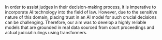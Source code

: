 In order to assist judges in their decision-making process, it is imperative to incorporate AI technology into the field of law. However, due to the sensitive nature of this domain, placing trust in an AI model for such crucial decisions can be challenging. Therefore, our aim was to develop a highly reliable models that are grounded in real data sourced from court proceedings and actual judicial rulings using transformers.
